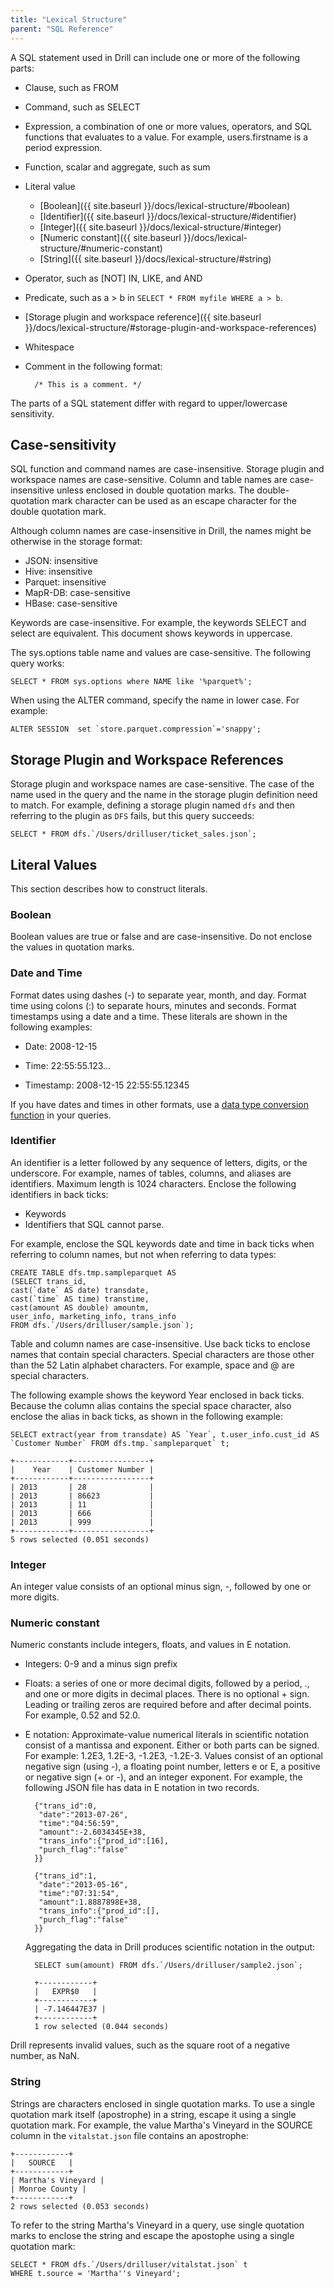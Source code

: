 ```yaml
---
title: "Lexical Structure"
parent: "SQL Reference"
---
```


A SQL statement used in Drill can include one or more of the following parts:

* Clause, such as FROM
* Command, such as SELECT 
* Expression, a combination of one or more values, operators, and SQL functions that evaluates to a value. For example, users.firstname is a period expression.
* Function, scalar and aggregate, such as sum
* Literal value

  * [Boolean]({{ site.baseurl }}/docs/lexical-structure/#boolean)
  * [Identifier]({{ site.baseurl }}/docs/lexical-structure/#identifier)
  * [Integer]({{ site.baseurl }}/docs/lexical-structure/#integer)
  * [Numeric constant]({{ site.baseurl }}/docs/lexical-structure/#numeric-constant)
  * [String]({{ site.baseurl }}/docs/lexical-structure/#string)

* Operator, such as [NOT] IN, LIKE, and AND
* Predicate, such as a > b in `SELECT * FROM myfile WHERE a > b`.
* [Storage plugin and workspace reference]({{ site.baseurl }}/docs/lexical-structure/#storage-plugin-and-workspace-references)
* Whitespace
* Comment in the following format: 

        /* This is a comment. */

The parts of a SQL statement differ with regard to upper/lowercase sensitivity.

## Case-sensitivity

SQL function and command names are case-insensitive. Storage plugin and workspace names are case-sensitive. Column and table names are case-insensitive unless enclosed in double quotation marks. The double-quotation mark character can be used as an escape character for the double quotation mark.

Although column names are case-insensitive in Drill, the names might be otherwise in the storage format:

* JSON: insensitive
* Hive: insensitive
* Parquet: insensitive
* MapR-DB: case-sensitive
* HBase: case-sensitive

Keywords are case-insensitive. For example, the keywords SELECT and select are equivalent. This document shows keywords in uppercase.

The sys.options table name and values are case-sensitive. The following query works:

    SELECT * FROM sys.options where NAME like '%parquet%';

When using the ALTER command, specify the name in lower case. For example:

    ALTER SESSION  set `store.parquet.compression`='snappy';

## Storage Plugin and Workspace References

Storage plugin and workspace names are case-sensitive. The case of the name used in the query and the name in the storage plugin definition need to match. For example, defining a storage plugin named `dfs` and then referring to the plugin as `DFS` fails, but this query succeeds:

    SELECT * FROM dfs.`/Users/drilluser/ticket_sales.json`;

## Literal Values

This section describes how to construct literals.

### Boolean
Boolean values are true or false and are case-insensitive. Do not enclose the values in quotation marks.

### Date and Time
Format dates using dashes (-) to separate year, month, and day. Format time using colons (:) to separate hours, minutes and seconds. Format timestamps using a date and a time. These literals are shown in the following examples:

* Date: 2008-12-15

* Time: 22:55:55.123...

* Timestamp: 2008-12-15 22:55:55.12345

If you have dates and times in other formats, use a [data type conversion function](/data-type-conversion/#other-data-type-conversions) in your queries.

### Identifier
An identifier is a letter followed by any sequence of letters, digits, or the underscore. For example, names of tables, columns, and aliases are identifiers. Maximum length is 1024 characters. Enclose the following identifiers in back ticks:

* Keywords
* Identifiers that SQL cannot parse. 

For example, enclose the SQL keywords date and time in back ticks when referring to column names, but not when referring to data types:

    CREATE TABLE dfs.tmp.sampleparquet AS 
    (SELECT trans_id, 
    cast(`date` AS date) transdate, 
    cast(`time` AS time) transtime, 
    cast(amount AS double) amountm,
    user_info, marketing_info, trans_info 
    FROM dfs.`/Users/drilluser/sample.json`);

Table and column names are case-insensitive. Use back ticks to enclose names that contain special characters. Special characters are those other than the 52 Latin alphabet characters. For example, space and @ are special characters. 

The following example shows the keyword Year enclosed in back ticks. Because the column alias contains the special space character, also enclose the alias in back ticks, as shown in the following example:

    SELECT extract(year from transdate) AS `Year`, t.user_info.cust_id AS `Customer Number` FROM dfs.tmp.`sampleparquet` t;

    +------------+-----------------+
    |    Year    | Customer Number |
    +------------+-----------------+
    | 2013       | 28              |
    | 2013       | 86623           |
    | 2013       | 11              |
    | 2013       | 666             |
    | 2013       | 999             |
    +------------+-----------------+
    5 rows selected (0.051 seconds)

### Integer
An integer value consists of an optional minus sign, -, followed by one or more digits.

### Numeric constant

Numeric constants include integers, floats, and values in E notation.

* Integers: 0-9 and a minus sign prefix
* Floats: a series of one or more decimal digits, followed by a period, ., and one or more digits in decimal places. There is no optional + sign. Leading or trailing zeros are required before and after decimal points. For example, 0.52 and 52.0. 
* E notation: Approximate-value numerical literals in scientific notation consist of a mantissa and exponent. Either or both parts can be signed. For example: 1.2E3, 1.2E-3, -1.2E3, -1.2E-3. Values consist of an optional negative sign (using -), a floating point number, letters e or E, a positive or negative sign (+ or -), and an integer exponent. For example, the following JSON file has data in E notation in two records.

        {"trans_id":0,
         "date":"2013-07-26",
         "time":"04:56:59",
         "amount":-2.6034345E+38,
         "trans_info":{"prod_id":[16],
         "purch_flag":"false"
        }}

        {"trans_id":1,
         "date":"2013-05-16",
         "time":"07:31:54",
         "amount":1.8887898E+38,
         "trans_info":{"prod_id":[],
         "purch_flag":"false"
        }}
  Aggregating the data in Drill produces scientific notation in the output:

        SELECT sum(amount) FROM dfs.`/Users/drilluser/sample2.json`;

        +------------+
        |   EXPR$0   |
        +------------+
        | -7.146447E37 |
        +------------+
        1 row selected (0.044 seconds)

Drill represents invalid values, such as the square root of a negative number, as NaN.

### String
Strings are characters enclosed in single quotation marks. To use a single quotation mark itself (apostrophe) in a string, escape it using a single quotation mark. For example, the value Martha's Vineyard in the SOURCE column in the `vitalstat.json` file contains an apostrophe:

    +------------+
    |   SOURCE   |
    +------------+
    | Martha's Vineyard |
    | Monroe County |
    +------------+
    2 rows selected (0.053 seconds)

To refer to the string Martha's Vineyard in a query, use single quotation marks to enclose the string and escape the apostophe using a single quotation mark:

    SELECT * FROM dfs.`/Users/drilluser/vitalstat.json` t 
    WHERE t.source = 'Martha''s Vineyard';






